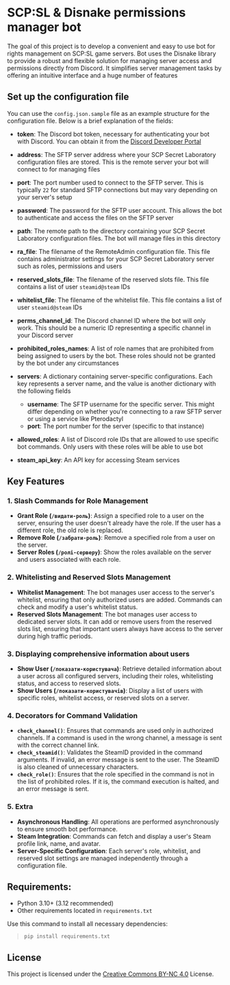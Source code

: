# SCP:SL & Disnake permissions manager bot

The goal of this project is to develop a convenient and easy to use bot for rights management on SCP:SL game servers.
Bot uses the Disnake library to provide a robust and flexible solution for managing server access and permissions directly from Discord. It simplifies server management tasks by offering an intuitive interface and a huge number of features


## Set up the configuration file

You can use the `config.json.sample` file as an example structure for the configuration file. Below is a brief explanation of the fields:

- **token**: The Discord bot token, necessary for authenticating your bot with Discord. You can obtain it from the [Discord Developer Portal](https://discord.com/developers/applications)

- **address**: The SFTP server address where your SCP Secret Laboratory configuration files are stored. This is the remote server your bot will connect to for managing files

- **port**: The port number used to connect to the SFTP server. This is typically `22` for standard SFTP connections but may vary depending on your server's setup

- **password**: The password for the SFTP user account. This allows the bot to authenticate and access the files on the SFTP server

- **path**: The remote path to the directory containing your SCP Secret Laboratory configuration files. The bot will manage files in this directory

- **ra_file**: The filename of the RemoteAdmin configuration file. This file contains administrator settings for your SCP Secret Laboratory server such as roles, permissions and users

- **reserved_slots_file**: The filename of the reserved slots file. This file contains a list of user `steamid@steam` IDs

- **whitelist_file**: The filename of the whitelist file. This file contains a list of user `steamid@steam` IDs

- **perms_channel_id**: The Discord channel ID where the bot will only work. This should be a numeric ID representing a specific channel in your Discord server

- **prohibited_roles_names**: A list of role names that are prohibited from being assigned to users by the bot. These roles should not be granted by the bot under any circumstances

- **servers**: A dictionary containing server-specific configurations. Each key represents a server name, and the value is another dictionary with the following fields
  - **username**: The SFTP username for the specific server. This might differ depending on whether you're connecting to a raw SFTP server or using a service like Pterodactyl
  - **port**: The port number for the server (specific to that instance)

- **allowed_roles**: A list of Discord role IDs that are allowed to use specific bot commands. Only users with these roles will be able to use bot

- **steam_api_key**: An API key for accessing Steam services


## Key Features

### 1. Slash Commands for Role Management
- **Grant Role (`/видати-роль`)**: Assign a specified role to a user on the server, ensuring the user doesn't already have the role. If the user has a different role, the old role is replaced.
- **Remove Role (`/забрати-роль`)**: Remove a specified role from a user on the server.
- **Server Roles (`/ролі-серверу`)**: Show the roles available on the server and users associated with each role.

### 2. Whitelisting and Reserved Slots Management
- **Whitelist Management**: The bot manages user access to the server's whitelist, ensuring that only authorized users are added. Commands can check and modify a user's whitelist status.
- **Reserved Slots Management**: The bot manages user access to dedicated server slots. It can add or remove users from the reserved slots list, ensuring that important users always have access to the server during high traffic periods.

### 3. Displaying comprehensive information about users
- **Show User (`/показати-користувача`)**: Retrieve detailed information about a user across all configured servers, including their roles, whitelisting status, and access to reserved slots.
- **Show Users (`/показати-користувачів`)**: Display a list of users with specific roles, whitelist access, or reserved slots on a server.

### 4. Decorators for Command Validation
- **`check_channel()`**: Ensures that commands are used only in authorized channels. If a command is used in the wrong channel, a message is sent with the correct channel link.
- **`check_steamid()`**: Validates the SteamID provided in the command arguments. If invalid, an error message is sent to the user. The SteamID is also cleaned of unnecessary characters.
- **`check_role()`**: Ensures that the role specified in the command is not in the list of prohibited roles. If it is, the command execution is halted, and an error message is sent.

### 5. Extra
- **Asynchronous Handling**: All operations are performed asynchronously to ensure smooth bot performance.
- **Steam Integration**: Commands can fetch and display a user's Steam profile link, name, and avatar.
- **Server-Specific Configuration**: Each server's role, whitelist, and reserved slot settings are managed independently through a configuration file.


## Requirements:

* Python 3.10+ (3.12 recommended)
* Other requirements located in `requirements.txt`

Use this command to install all necessary dependencies:
> `pip install requirements.txt`


## License

This project is licensed under the [Creative Commons BY-NC 4.0](LICENSE.md) License.